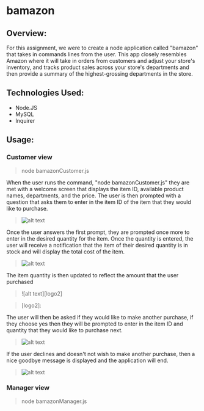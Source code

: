 # bamazon

## Overview:

For this assignment, we were to create a node application called "bamazon" that takes in commands lines from the user. This app closely resembles Amazon where it will take in orders from customers and adjust your store's inventory, and tracks product sales across your store's departments and then provide a summary of the highest-grossing departments in the store.

## Technologies Used:

- Node.JS
- MySQL
- Inquirer

## Usage:

### Customer view

> node bamazonCustomer.js

When the user runs the command, "node bamazonCustomer.js" they are met with a welcome screen that displays the item ID, available product names, departments, and the price. The user is then prompted with a question that asks them to enter in the item ID of the item that they would like to purchase.

> ![alt text][logo]

> [logo]: https://github.com/babivokalz/bamazon/blob/master/images/loaded%20screen.png "loaded screen"

Once the user answers the first prompt, they are prompted once more to enter in the desired quantity for the item. Once the quantity is entered, the user will receive a notification that the item of their desired quantity is in stock and will display the total cost of the item.

> ![alt text][logo1]

> [logo1]: https://github.com/babivokalz/bamazon/blob/master/images/total%20cost%20of%20item.png "qt amt and total"

The item quantity is then updated to reflect the amount that the user purchased

> ![alt text][logo2]

> [logo2]:

The user will then be asked if they would like to make another purchase, if they choose yes then they will be prompted to enter in the item ID and quantity that they would like to purchase next.

> ![alt text][logo3]

> [logo3]: https://github.com/babivokalz/bamazon/blob/master/images/Customer%20says%20Y%20.png "yes to another purchase"

If the user declines and doesn't not wish to make another purchase, then a nice goodbye message is displayed and the application will end.

> ![alt text][logo4]

> [logo4]: https://github.com/babivokalz/bamazon/blob/master/images/customer%20declines%20another%20purchase.png "no to another purchase"

### Manager view

> node bamazonManager.js
